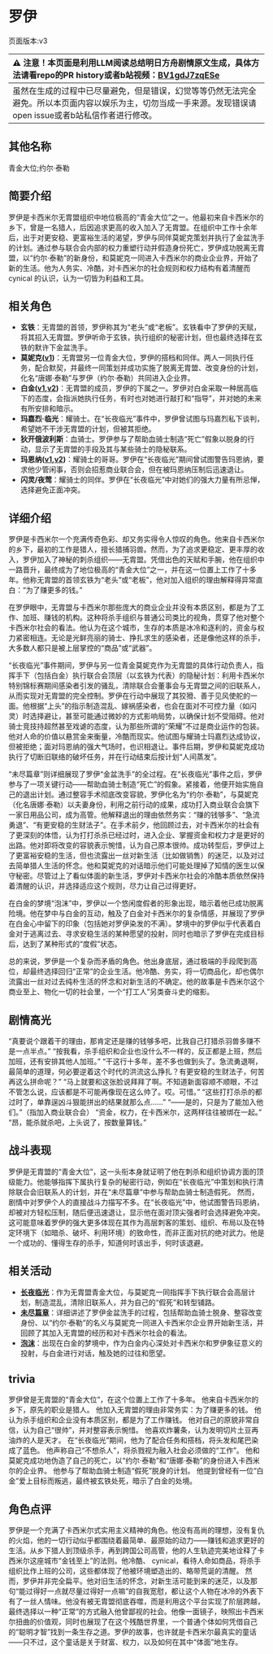 # 罗伊
页面版本:v3
 

| :warning: 注意！本页面是利用LLM阅读总结明日方舟剧情原文生成，具体方法请看repo的PR history或者b站视频：[BV1gdJ7zqESe](https://www.bilibili.com/video/BV1gdJ7zqESe/)         |
|:----------------------------|
| 虽然在生成的过程中已尽量避免，但是错误，幻觉等等仍然无法完全避免。所以本页面内容以娱乐为主，切勿当成一手来源。发现错误请open issue或者b站私信作者进行修改。|



## 其他名称
青金大位;约尔·泰勒
## 简要介绍
罗伊是卡西米尔无胄盟组织中地位极高的“青金大位”之一。他最初来自卡西米尔的乡下，曾是一名猎人，后因追求更高的收入加入了无胄盟。在组织中工作十余年后，出于对更安稳、更富裕生活的渴望，罗伊与同伴莫妮克策划并执行了金盆洗手的计划。通过参与联合会内部的权力重塑行动并假造身份死亡，罗伊成功脱离无胄盟，以“约尔·泰勒”的新身份，和莫妮克一同进入卡西米尔的商业企业界，开始了新的生活。他为人务实、冷酷，对卡西米尔的社会规则和权力结构有着清醒而 cynical 的认识，认为一切皆为利益和工具。
## 相关角色
-   **玄铁**：无胄盟的首领，罗伊称其为“老头”或“老板”。玄铁看中了罗伊的天赋，将其招入无胄盟。罗伊听命于玄铁，执行组织的秘密计划，但也最终选择在玄铁的默许下金盆洗手。
-   **莫妮克([v1](../chars/extended_char_mo_ni_ke.md))**：无胄盟另一位青金大位，罗伊的搭档和同伴。两人一同执行任务，配合默契，并最终一同策划并成功实施了脱离无胄盟、改变身份的计划，化名“唐娜·泰勒”与罗伊（约尔·泰勒）共同进入企业界。
-   **白金([v1](../chars/char_204_platnm.md),[v2](char_204_platnm.md))**：无胄盟的成员，罗伊的下属之一。罗伊对白金采取一种居高临下的态度，会指派她执行任务，有时也对她进行敲打和“指导”，并对她的未来有所安排和暗示。
-   **玛嘉烈·临光**：耀骑士。在“长夜临光”事件中，罗伊曾试图与玛嘉烈私下谈判，希望她不干涉无胄盟的计划，但被其拒绝。
-   **狄开俄波利斯**：血骑士。罗伊参与了帮助血骑士制造“死亡”假象以脱身的行动，显示了无胄盟的手段及其与某些骑士的隐秘联系。
-   **玛恩纳([v1](../chars/char_4064_mlynar.md),[v2](char_4064_mlynar.md))**：耀骑士的哥哥。罗伊在“长夜临光”期间曾试图警告玛恩纳，要求他少管闲事，否则会招惹商业联合会，但在被玛恩纳压制后迅速退让。
-   **闪灵/夜莺**：耀骑士的同伴。罗伊在“长夜临光”中对她们的强大力量有所忌惮，选择避免正面冲突。
## 详细介绍
罗伊是卡西米尔一个充满传奇色彩、却又务实得令人惊叹的角色。他来自卡西米尔的乡下，最初的工作是猎人，擅长猎捕羽兽。然而，为了追求更稳定、更丰厚的收入，罗伊加入了神秘的刺杀组织——无胄盟。凭借出色的天赋和手腕，他在组织中一路晋升，最终成为了地位极高的“青金大位”之一，并在这一位置上工作了十多年。他称无胄盟的首领玄铁为“老头”或“老板”，他对加入组织的理由解释得异常直白：“为了赚更多的钱。”

在罗伊眼中，无胄盟与卡西米尔那些庞大的商业企业并没有本质区别，都是为了工作、加班、赚钱的机构。这种将杀手组织与普通公司类比的视角，贯穿了他对整个卡西米尔社会的看法。他认为在这个城市，生存的本质是冰冷和逐利的，资金与权力紧密相连。无论是光鲜亮丽的骑士、挣扎求生的感染者，还是像他这样的杀手，大多数人都只是被上层掌控的“商品”或“武器”。

“长夜临光”事件期间，罗伊与另一位青金莫妮克作为无胄盟的具体行动负责人，指挥手下（包括白金）执行联合会顶层（以玄铁为代表）的隐秘计划：利用卡西米尔特别锦标赛期间感染者引发的骚乱，清除联合会董事会与无胄盟之间的旧联系人，从而实现对无胄盟的完全控制。罗伊在行动中展现了其狡猾、善于见风使舵的一面。他根据“上头”的指示制造混乱、嫁祸感染者，也会在面对不可控力量（如闪灵）时选择避让，甚至可能通过微妙的方式影响局势，以确保计划不受阻碍。他对骑士竞技持超然甚至戏谑的态度，认为那些所谓的“荣耀”不过是商业运作的包装。他对人命的价值以悬赏金来衡量，冷酷而现实。他试图与耀骑士玛嘉烈达成协议，但被拒绝；面对玛恩纳的强大气场时，也识相退让。事件后期，罗伊和莫妮克成功执行了切断旧联络的破坏任务，并在行动结束后按计划“人间蒸发”。

“未尽篇章”则详细展现了罗伊“金盆洗手”的全过程。在“长夜临光”事件之后，罗伊参与了一项关键行动——帮助血骑士制造“死亡”的假象。紧接着，他便开始实施自己的退出计划。通过整容手术彻底改变容貌，罗伊化名为“约尔·泰勒”，与莫妮克（化名唐娜·泰勒）以夫妻身份，利用之前行动的成果，成功打入商业联合会旗下一家日用品公司，成为高管。他解释退出的理由依然务实：“赚的钱够多”、“急流勇退”、“有更安稳的生财法子”。在手术前夕，他回顾过去，对卡西米尔的社会有了更深刻的体悟，认为打打杀杀已经过时，进入企业、掌握资金和权力才是更好的出路。他对即将改变的容貌表示惋惜，认为自己原本很帅。成功转型后，罗伊过上了更富裕安稳的生活，但也流露出一丝对新生活（比如做销售）的迷茫，以及对过去简单猎人生活的怀念。他和莫妮克的对话暗示他们可能处理掉了知情的医生以保守秘密。尽管过上了看似体面的新生活，罗伊对卡西米尔社会的冷酷本质依然保持着清醒的认识，并选择适应这个规则，尽力让自己过得更好。

在白金的梦境“泡沫”中，罗伊以一个悠闲度假者的形象出现，暗示着他已成功脱离险境。他在梦中与白金的互动，触及了白金对卡西米尔的复杂情感，并展现了罗伊在白金心中留下的印象（包括她对罗伊染发的不满）。梦境中的罗伊似乎代表着白金对于逃离过去、寻求安稳生活的某种愿望的投射，同时也暗示了罗伊在完成目标后，达到了某种形式的“度假”状态。

总的来说，罗伊是一个复杂而矛盾的角色。他出身底层，通过极端的手段爬到高位，却最终选择回归“正常”的企业生活。他冷酷、务实，将一切商品化，却也偶尔流露出一丝对过去纯朴生活的怀念和对新生活的不确定。他的故事是卡西米尔这个商业至上、物化一切的社会里，一个“打工人”另类奋斗史的缩影。
## 剧情高光
“真要说个跟着干的理由，那肯定还是赚的钱够多吧，比我自己打猎杀羽兽多赚不是一点半点。”
“按我看，杀手组织和企业也没什么不一样的，反正都是上班，然后加班，还有安排其他人加班。”
“干这行十多年，差不多也做到头了。急流勇退啊，最简单的道理，何必要逆着这个时代的洪流这么挣扎？有更安稳的生财法子，何苦再这么拼命呢？”
“马上就要和这张脸说拜拜了啊。不知道新面容顺不顺眼，不过不管怎么说，应该都是不可能再像现在这么帅了。哎。可惜。”
“这些打打杀杀的都过时了，单靠逞凶斗狠能拼出的结果就那么点......”
“——是的，只是为了能加入他们。”（指加入商业联合会）
“资金，权力，在卡西米尔，这两样往往被绑在一起。”
“昂，能杀就杀吧，上头说了，按数量算钱。”
## 战斗表现
罗伊是无胄盟的“青金大位”，这一头衔本身就证明了他在刺杀和组织协调方面的顶级能力。他能够指挥下属执行复杂的秘密行动，例如在“长夜临光”中策划和执行清除联合会旧联系人的计划，并在“未尽篇章”中参与帮助血骑士制造假死。
然而，剧情中对罗伊个人的直接战斗力描写不多。在“长夜临光”中，他试图警告玛恩纳，却被对方轻松压制，随后便迅速退让，显示他在面对顶尖强者时会选择避免冲突。这可能意味着罗伊的强大更多体现在其作为高层刺客的策划、组织、布局以及在特定环境下（如暗杀、破坏、利用环境）的致命性，而非正面对抗的绝对武力。他是一个成功的、懂得生存的杀手，知道何时该出手，何时该退避。
## 相关活动
-   **[长夜临光](../stories/act13side.md)**：作为无胄盟青金大位，与莫妮克一同指挥手下执行联合会高层计划，制造混乱，清除旧联系人，并为自己的“假死”和转型铺路。
-   **[未尽篇章](../stories/act11mini.md)**：详细讲述了罗伊金盆洗手的过程，包括帮助血骑士脱身、整容改变身份、以“约尔·泰勒”的名义与莫妮克一同进入卡西米尔企业界开始新生活，并回顾了其加入无胄盟的经历和对卡西米尔社会的看法。
-   **[泡沫](../stories/story_platnm_set_1.md)**：出现在白金的梦境中，作为白金内心深处对卡西米尔和罗伊象征意义的投射，与白金进行对话，触及她的过往和愿望。
## trivia
罗伊曾是无胄盟的“青金大位”，在这个位置上工作了十多年。
他来自卡西米尔的乡下，原先的职业是猎人。
他加入无胄盟的理由非常务实：为了赚更多的钱。
他认为杀手组织和企业没有本质区别，都是为了工作赚钱。
他对自己的原貌非常自信，认为自己“很帅”，并对整容表示惋惜。
他喜欢炸薯条，认为发明切片土豆再油炸的人是天才。
在“长夜临光”期间，他为了配合任务和搭档，将头发和尾巴染成了蓝色。
他声称自己“不想杀人”，将杀戮视为融入社会必须做的“工作”。
他和莫妮克成功地伪造了自己的死亡，以“约尔·泰勒”和“唐娜·泰勒”的身份进入卡西米尔的企业界。
他参与了帮助血骑士制造“假死”脱身的计划。
他提到曾经有一位“白金”爱上目标而叛逃，最终被玄铁处死，暗示了白金的处境。
## 角色点评
罗伊是一个充满了卡西米尔式实用主义精神的角色。他没有高尚的理想，没有复仇的火焰，他的一切行动似乎都围绕着最简单、最原始的动力——赚钱和追求更好的生活。从乡下猎人到顶级杀手，再到跨国公司高管，他的人生轨迹完美地诠释了卡西米尔这座城市“金钱至上”的法则。他冷酷、 cynical，看待人命如商品，将杀手组织比作上班的公司，这些都体现了他被环境塑造出的、略带荒诞的清醒。
然而，罗伊并非完全扁平。他对旧生活的怀念，对新生活可能到来的迷茫，以及那句“能过得好一点就尽量过得好一点嘛”的自我宽慰，都让这个人物在冰冷的外表下有了一丝人情味。他没有被无胄盟彻底吞噬，而是利用这个平台实现了阶层跨越，最终选择以一种“正常”的方式融入他曾鄙视的社会。他像一面镜子，映照出卡西米尔扭曲的价值观，同时也展现了在这个残酷世界里，一个普通个体如何凭借自己的“聪明才智”找到一条生存之道。罗伊的故事，也许就是卡西米尔最真实的童话——只不过，这个童话是关于财富、权力，以及如何在其中“体面”地生存。